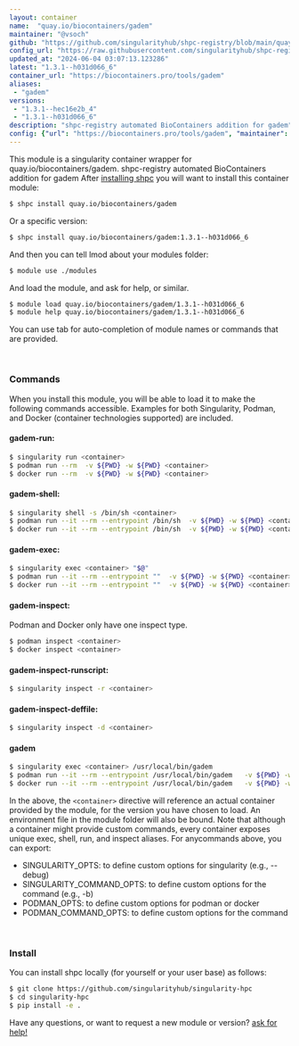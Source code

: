 ```yaml
---
layout: container
name:  "quay.io/biocontainers/gadem"
maintainer: "@vsoch"
github: "https://github.com/singularityhub/shpc-registry/blob/main/quay.io/biocontainers/gadem/container.yaml"
config_url: "https://raw.githubusercontent.com/singularityhub/shpc-registry/main/quay.io/biocontainers/gadem/container.yaml"
updated_at: "2024-06-04 03:07:13.123286"
latest: "1.3.1--h031d066_6"
container_url: "https://biocontainers.pro/tools/gadem"
aliases:
 - "gadem"
versions:
 - "1.3.1--hec16e2b_4"
 - "1.3.1--h031d066_6"
description: "shpc-registry automated BioContainers addition for gadem"
config: {"url": "https://biocontainers.pro/tools/gadem", "maintainer": "@vsoch", "description": "shpc-registry automated BioContainers addition for gadem", "latest": {"1.3.1--h031d066_6": "sha256:8d8cf76d2d51e0224cecd7fe2e26bade84e49767ec171ceb48cdc23968f556bd"}, "tags": {"1.3.1--hec16e2b_4": "sha256:de5c2d16302c3e35b4ffb032421a1a6d9ac2cd9e272111a45fb8b7d91ec2786e", "1.3.1--h031d066_6": "sha256:8d8cf76d2d51e0224cecd7fe2e26bade84e49767ec171ceb48cdc23968f556bd"}, "docker": "quay.io/biocontainers/gadem", "aliases": {"gadem": "/usr/local/bin/gadem"}}
---
```


This module is a singularity container wrapper for quay.io/biocontainers/gadem.
shpc-registry automated BioContainers addition for gadem
After [installing shpc](#install) you will want to install this container module:


```bash
$ shpc install quay.io/biocontainers/gadem
```

Or a specific version:

```bash
$ shpc install quay.io/biocontainers/gadem:1.3.1--h031d066_6
```

And then you can tell lmod about your modules folder:

```bash
$ module use ./modules
```

And load the module, and ask for help, or similar.

```bash
$ module load quay.io/biocontainers/gadem/1.3.1--h031d066_6
$ module help quay.io/biocontainers/gadem/1.3.1--h031d066_6
```

You can use tab for auto-completion of module names or commands that are provided.

<br>

### Commands

When you install this module, you will be able to load it to make the following commands accessible.
Examples for both Singularity, Podman, and Docker (container technologies supported) are included.

#### gadem-run:

```bash
$ singularity run <container>
$ podman run --rm  -v ${PWD} -w ${PWD} <container>
$ docker run --rm  -v ${PWD} -w ${PWD} <container>
```

#### gadem-shell:

```bash
$ singularity shell -s /bin/sh <container>
$ podman run --it --rm --entrypoint /bin/sh  -v ${PWD} -w ${PWD} <container>
$ docker run --it --rm --entrypoint /bin/sh  -v ${PWD} -w ${PWD} <container>
```

#### gadem-exec:

```bash
$ singularity exec <container> "$@"
$ podman run --it --rm --entrypoint ""  -v ${PWD} -w ${PWD} <container> "$@"
$ docker run --it --rm --entrypoint ""  -v ${PWD} -w ${PWD} <container> "$@"
```

#### gadem-inspect:

Podman and Docker only have one inspect type.

```bash
$ podman inspect <container>
$ docker inspect <container>
```

#### gadem-inspect-runscript:

```bash
$ singularity inspect -r <container>
```

#### gadem-inspect-deffile:

```bash
$ singularity inspect -d <container>
```


#### gadem

```bash
$ singularity exec <container> /usr/local/bin/gadem
$ podman run --it --rm --entrypoint /usr/local/bin/gadem   -v ${PWD} -w ${PWD} <container> -c " $@"
$ docker run --it --rm --entrypoint /usr/local/bin/gadem   -v ${PWD} -w ${PWD} <container> -c " $@"
```



In the above, the `<container>` directive will reference an actual container provided
by the module, for the version you have chosen to load. An environment file in the
module folder will also be bound. Note that although a container
might provide custom commands, every container exposes unique exec, shell, run, and
inspect aliases. For anycommands above, you can export:

 - SINGULARITY_OPTS: to define custom options for singularity (e.g., --debug)
 - SINGULARITY_COMMAND_OPTS: to define custom options for the command (e.g., -b)
 - PODMAN_OPTS: to define custom options for podman or docker
 - PODMAN_COMMAND_OPTS: to define custom options for the command

<br>

### Install

You can install shpc locally (for yourself or your user base) as follows:

```bash
$ git clone https://github.com/singularityhub/singularity-hpc
$ cd singularity-hpc
$ pip install -e .
```

Have any questions, or want to request a new module or version? [ask for help!](https://github.com/singularityhub/singularity-hpc/issues)